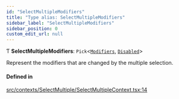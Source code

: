 ```yaml
---
id: "SelectMultipleModifiers"
title: "Type alias: SelectMultipleModifiers"
sidebar_label: "SelectMultipleModifiers"
sidebar_position: 0
custom_edit_url: null
---
```


Ƭ **SelectMultipleModifiers**: `Pick`<[`Modifiers`](/api/types/Modifiers.md), [`Disabled`](/api/enums/InternalModifier.md#disabled)\>

Represent the modifiers that are changed by the multiple selection.

#### Defined in

[src/contexts/SelectMultiple/SelectMultipleContext.tsx:14](https://github.com/gpbl/react-day-picker/blob/433a4d1e8/src/contexts/SelectMultiple/SelectMultipleContext.tsx#L14)
